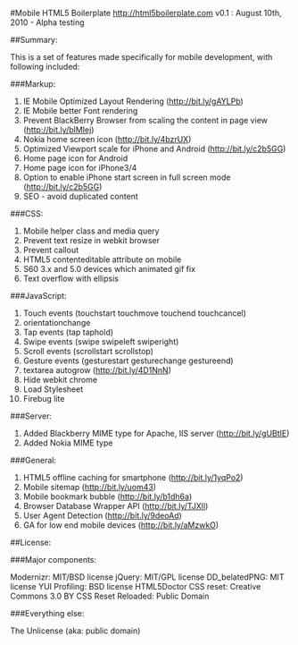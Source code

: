 #Mobile HTML5 Boilerplate http://html5boilerplate.com
v0.1 : August 10th, 2010 - Alpha testing

##Summary:

This is a set of features made specifically for mobile development, with following included:

###Markup:
1. IE Mobile Optimized Layout Rendering (http://bit.ly/gAYLPb)
2. IE Mobile better Font rendering
3. Prevent BlackBerry Browser from scaling the content in page view (http://bit.ly/blMIej)
4. Nokia home screen icon (http://bit.ly/4bzrUX)
5. Optimized Viewport scale for iPhone and Android (http://bit.ly/c2b5GG)
6. Home page icon for Android
7. Home page icon for iPhone3/4
8. Option to enable iPhone start screen in full screen mode (http://bit.ly/c2b5GG)
9. SEO - avoid duplicated content

###CSS:
1. Mobile helper class and media query
2. Prevent text resize in webkit browser
3. Prevent callout
4. HTML5 contenteditable attribute on mobile
5. S60 3.x and 5.0 devices which animated gif fix
6. Text overflow with ellipsis

###JavaScript:
1. Touch events (touchstart touchmove touchend touchcancel)
2. orientationchange
3. Tap events (tap taphold)
4. Swipe events (swipe swipeleft swiperight)
5. Scroll events (scrollstart scrollstop)
6. Gesture events (gesturestart gesturechange gestureend)
7. textarea autogrow (http://bit.ly/4D1NnN)
8. Hide webkit chrome
9. Load Stylesheet
10. Firebug lite

###Server:
1. Added Blackberry MIME type for Apache, IIS server (http://bit.ly/gUBtIE)
2. Added Nokia MIME type

###General:
1. HTML5 offline caching for smartphone (http://bit.ly/1yqPo2)
2. Mobile sitemap (http://bit.ly/uom43)
3. Mobile bookmark bubble (http://bit.ly/b1dh6a)
4. Browser Database Wrapper API (http://bit.ly/TJXll)
5. User Agent Detection (http://bit.ly/9deoAd)
6. GA for low end mobile devices (http://bit.ly/aMzwkO)



##License:

###Major components:

Modernizr: MIT/BSD license
jQuery: MIT/GPL license
DD_belatedPNG: MIT license
YUI Profiling: BSD license
HTML5Doctor CSS reset: Creative Commons 3.0 BY
CSS Reset Reloaded: Public Domain

###Everything else:

The Unlicense (aka: public domain)
